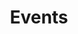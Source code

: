 ---
layout: page_general
permalink: /events/
title: Events
excerpt: Events related to ReDBox
redirect_to: https://www.qcif.edu.au/events
---